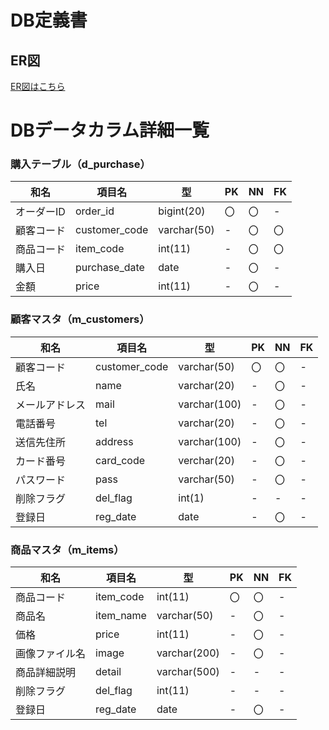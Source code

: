 # DB定義書

## ER図

[ER図はこちら](https://github.com/Aso2001395/2021sys-design/blob/main/src/md/MyTable.md)

# DBデータカラム詳細一覧

### 購入テーブル（d_purchase）

|和名|項目名|型|PK|NN|FK|
|----|------|--|--|--|--|
|オーダーID|order_id|bigint(20)|〇|〇|-|
|顧客コード|customer_code|varchar(50)|-|〇|〇|
|商品コード|item_code|int(11)|-|〇|〇|
|購入日|purchase_date|date|-|〇|-|
|金額|price|int(11)|-|〇|-|

### 顧客マスタ（m_customers）

|和名|項目名|型|PK|NN|FK|
|----|------|--|--|--|--|
|顧客コード|customer_code|varchar(50)|〇|〇|-|
|氏名|name|varchar(20)|-|〇|-|
|メールアドレス|mail|varchar(100)|-|〇|-|
|電話番号|tel|varchar(20)|-|〇|-|
|送信先住所|address|varchar(100)|-|〇|-|
|カード番号|card_code|verchar(20)|-|〇|-|
|パスワード|pass|varchar(50)|-|〇|-|
|削除フラグ|del_flag|int(1)|-|-|-|
|登録日|reg_date|date|-|〇|-|


### 商品マスタ（m_items）

|和名|項目名|型|PK|NN|FK|
|----|------|--|--|--|--|
|商品コード|item_code|int(11)|〇|〇|-|
|商品名|item_name|varchar(50)|-|〇|-|
|価格|price|int(11)|-|〇|-|
|画像ファイル名|image|varchar(200)|-|〇|-|
|商品詳細説明|detail|varchar(500)|-|-|-|
|削除フラグ|del_flag|int(11)|-|-|-|
|登録日|reg_date|date|-|〇|-|
